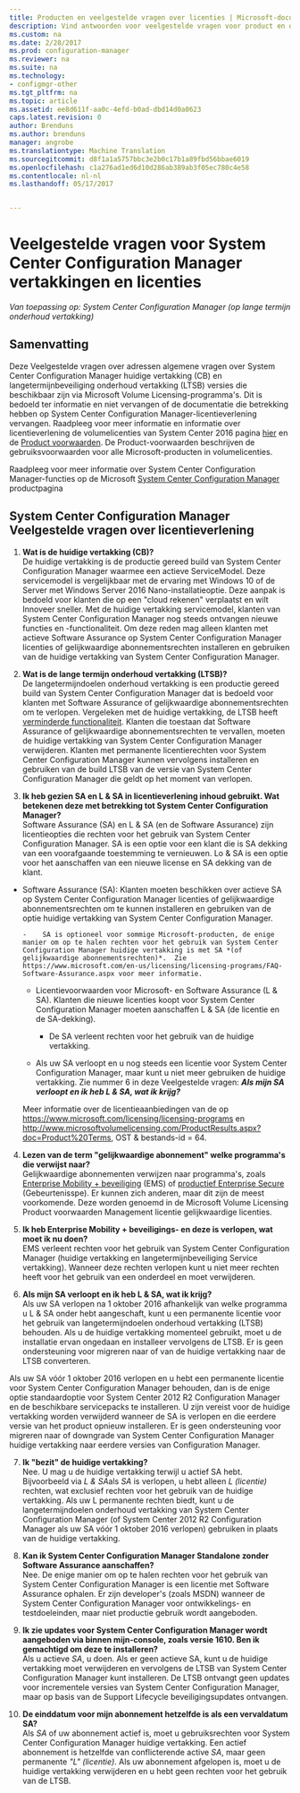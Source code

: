 ```yaml
---
title: Producten en veelgestelde vragen over licenties | Microsoft-documenten
description: Vind antwoorden voor veelgestelde vragen voor product en de licentie voor System Center Configuration Manager.
ms.custom: na
ms.date: 2/28/2017
ms.prod: configuration-manager
ms.reviewer: na
ms.suite: na
ms.technology:
- configmgr-other
ms.tgt_pltfrm: na
ms.topic: article
ms.assetid: ee8d611f-aa0c-4efd-b0ad-dbd14d0a0623
caps.latest.revision: 0
author: Brenduns
ms.author: brenduns
manager: angrobe
ms.translationtype: Machine Translation
ms.sourcegitcommit: d8f1a1a5757bbc3e2b0c17b1a89fbd56bbae6019
ms.openlocfilehash: c1a276ad1ed6d10d286ab389ab3f05ec780c4e58
ms.contentlocale: nl-nl
ms.lasthandoff: 05/17/2017


---
```

# <a name="frequently-asked-questions-for-system-center-configuration-manager-branches-and-licensing"></a>Veelgestelde vragen voor System Center Configuration Manager vertakkingen en licenties

 *Van toepassing op: System Center Configuration Manager (op lange termijn onderhoud vertakking)*

## <a name="summary"></a>Samenvatting
Deze Veelgestelde vragen over adressen algemene vragen over System Center Configuration Manager huidige vertakking (CB) en langetermijnbeveiliging onderhoud vertakking (LTSB) versies die beschikbaar zijn via Microsoft Volume Licensing-programma's. Dit is bedoeld ter informatie en niet vervangen of de documentatie die betrekking hebben op System Center Configuration Manager-licentieverlening vervangen. Raadpleeg voor meer informatie en informatie over licentieverlening de volumelicenties van System Center 2016 pagina [hier](https://www.microsoft.com/licensing/product-licensing/system-center-2016.aspx) en de [Product voorwaarden](http://www.microsoft.com/licensing/about-licensing/product-licensing.aspx). De Product-voorwaarden beschrijven de gebruiksvoorwaarden voor alle Microsoft-producten in volumelicenties.

Raadpleeg voor meer informatie over System Center Configuration Manager-functies op de Microsoft [System Center Configuration Manager](https://www.microsoft.com/cloud-platform/system-center-configuration-manager) productpagina




## <a name="system-center-configuration-manager-licensing-faq"></a>System Center Configuration Manager Veelgestelde vragen over licentieverlening

1.    **Wat is de huidige vertakking (CB)?**   
De huidige vertakking is de productie gereed build van System Center Configuration Manager waarmee een actieve ServiceModel. Deze servicemodel is vergelijkbaar met de ervaring met Windows 10 of de Server met Windows Server 2016 Nano-installatieoptie. Deze aanpak is bedoeld voor klanten die op een "cloud rekenen" verplaatst en wilt Innoveer sneller. Met de huidige vertakking servicemodel, klanten van System Center Configuration Manager nog steeds ontvangen nieuwe functies en -functionaliteit. Om deze reden mag alleen klanten met actieve Software Assurance op System Center Configuration Manager licenties of gelijkwaardige abonnementsrechten installeren en gebruiken van de huidige vertakking van System Center Configuration Manager.

2.    **Wat is de lange termijn onderhoud vertakking (LTSB)?**  
De langetermijndoelen onderhoud vertakking is een productie gereed build van System Center Configuration Manager dat is bedoeld voor klanten met Software Assurance of gelijkwaardige abonnementsrechten om te verlopen. Vergeleken met de huidige vertakking, de LTSB heeft [verminderde functionaliteit](/sccm/core/understand/introduction-to-the-ltsb#features-that-are-not-available-in-the-ltsb-of-configuration-manager). Klanten die toestaan dat Software Assurance of gelijkwaardige abonnementsrechten te vervallen, moeten de huidige vertakking van System Center Configuration Manager verwijderen. Klanten met permanente licentierechten voor System Center Configuration Manager kunnen vervolgens installeren en gebruiken van de build LTSB van de versie van System Center Configuration Manager die geldt op het moment van verlopen.

3.    **Ik heb gezien SA en L & SA in licentieverlening inhoud gebruikt. Wat betekenen deze met betrekking tot System Center Configuration Manager?**    
Software Assurance (SA) en L & SA (en de Software Assurance) zijn licentieopties die rechten voor het gebruik van System Center Configuration Manager. SA is een optie voor een klant die is SA dekking van een voorafgaande toestemming te vernieuwen. Lo & SA is een optie voor het aanschaffen van een nieuwe license en SA dekking van de klant.
  - Software Assurance (SA): Klanten moeten beschikken over actieve SA op System Center Configuration Manager licenties of gelijkwaardige abonnementsrechten om te kunnen installeren en gebruiken van de optie huidige vertakking van System Center Configuration Manager.    

        -    SA is optioneel voor sommige Microsoft-producten, de enige manier om op te halen rechten voor het gebruik van System Center Configuration Manager huidige vertakking is met SA *(of gelijkwaardige abonnementsrechten)*.  Zie https://www.microsoft.com/en-us/licensing/licensing-programs/FAQ-Software-Assurance.aspx voor meer informatie.

      - Licentievoorwaarden voor Microsoft- en Software Assurance (L & SA). Klanten die nieuwe licenties koopt voor System Center Configuration Manager moeten aanschaffen L & SA (de licentie en de SA-dekking).   

         - De SA verleent rechten voor het gebruik van de huidige vertakking.

       - Als uw SA verloopt en u nog steeds een licentie voor System Center Configuration Manager, maar kunt u niet meer gebruiken de huidige vertakking. Zie nummer 6 in deze Veelgestelde vragen: ***Als mijn SA verloopt en ik heb L & SA, wat ik krijg?***

       Meer informatie over de licentieaanbiedingen van de op https://www.microsoft.com/licensing/licensing-programs en http://www.microsoftvolumelicensing.com/ProductResults.aspx?doc=Product%20Terms, OST & bestands-id = 64.

4.    **Lezen van de term "gelijkwaardige abonnement" welke programma's die verwijst naar?**   
       Gelijkwaardige abonnementen verwijzen naar programma's, zoals [Enterprise Mobility + beveiliging](http://www.microsoftvolumelicensing.com/ProductResults.aspx?doc=Product%20Terms,OST&fid=51) (EMS) of [productief Enterprise Secure](https://www.microsoft.com/secure-productive-enterprise/default.aspx) (Gebeurtenisspe). Er kunnen zich anderen, maar dit zijn de meest voorkomende. Deze worden genoemd in de Microsoft Volume Licensing Product voorwaarden Management licentie gelijkwaardige licenties.

5.    **Ik heb Enterprise Mobility + beveiligings- en deze is verlopen, wat moet ik nu doen?**  
       EMS verleent rechten voor het gebruik van System Center Configuration Manager (huidige vertakking en langetermijnbeveiliging Service vertakking). Wanneer deze rechten verlopen kunt u niet meer rechten heeft voor het gebruik van een onderdeel en moet verwijderen.  

6.    **Als mijn SA verloopt en ik heb L & SA, wat ik krijg?**   
   Als uw SA verlopen na 1 oktober 2016 afhankelijk van welke programma u L & SA onder hebt aangeschaft, kunt u een permanente licentie voor het gebruik van langetermijndoelen onderhoud vertakking (LTSB) behouden. Als u de huidige vertakking momenteel gebruikt, moet u de installatie ervan ongedaan en installeer vervolgens de LTSB. Er is geen ondersteuning voor migreren naar of van de huidige vertakking naar de LTSB converteren.

  Als uw SA vóór 1 oktober 2016 verlopen en u hebt een permanente licentie voor System Center Configuration Manager behouden, dan is de enige optie standaardoptie voor System Center 2012 R2 Configuration Manager en de beschikbare servicepacks te installeren. U zijn vereist voor de huidige vertakking worden verwijderd wanneer de SA is verlopen en die eerdere versie van het product opnieuw installeren. Er is geen ondersteuning voor migreren naar of downgrade van System Center Configuration Manager huidige vertakking naar eerdere versies van Configuration Manager.

7. **Ik "bezit" de huidige vertakking?**   
  Nee. U mag u de huidige vertakking terwijl u actief SA hebt. Bijvoorbeeld via *L & SA*als *SA* is verlopen, u hebt alleen *L (licentie)* rechten, wat exclusief rechten voor het gebruik van de huidige vertakking. Als uw L permanente rechten biedt, kunt u de langetermijndoelen onderhoud vertakking van System Center Configuration Manager (of System Center 2012 R2 Configuration Manager als uw SA vóór 1 oktober 2016 verlopen) gebruiken in plaats van de huidige vertakking.

8. **Kan ik System Center Configuration Manager Standalone zonder Software Assurance aanschaffen?**      
  Nee.  De enige manier om op te halen rechten voor het gebruik van System Center Configuration Manager is een licentie met Software Assurance ophalen. Er zijn developer's (zoals MSDN) wanneer de System Center Configuration Manager voor ontwikkelings- en testdoeleinden, maar niet productie gebruik wordt aangeboden.

9. **Ik zie updates voor System Center Configuration Manager wordt aangeboden via binnen mijn-console, zoals versie 1610. Ben ik gemachtigd om deze te installeren?**   
  Als u actieve *SA*, u doen. Als er geen actieve SA, kunt u de huidige vertakking moet verwijderen en vervolgens de LTSB van System Center Configuration Manager kunt installeren. De LTSB ontvangt geen updates voor incrementele versies van System Center Configuration Manager, maar op basis van de Support Lifecycle beveiligingsupdates ontvangen.

10.    **De einddatum voor mijn abonnement hetzelfde is als een vervaldatum SA?**    
  Als *SA* of uw abonnement actief is, moet u gebruiksrechten voor System Center Configuration Manager huidige vertakking. Een actief abonnement is hetzelfde van conflicterende active *SA*, maar geen permanente *"L" (licentie)*. Als uw abonnement afgelopen is, moet u de huidige vertakking verwijderen en u hebt geen rechten voor het gebruik van de LTSB.

